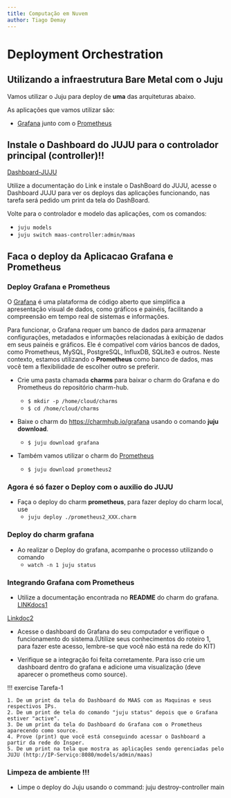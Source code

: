 ```yaml
---
title: Computação em Nuvem
author: Tiago Demay
---
```


# Deployment Orchestration


## Utilizando a infraestrutura Bare Metal com o Juju

Vamos utilizar o Juju para deploy de **uma** das arquiteturas abaixo.

As aplicações que vamos utilizar são:

* [Grafana](https://grafana.com/) junto com o [Prometheus](https://prometheus.io/)


## Instale o Dashboard do JUJU para o controlador principal (controller)!!

[Dashboard-JUJU](https://charmhub.io/juju-dashboard)

Utilize a documentação do Link e instale o DashBoard do JUJU, acesse o Dashboard JUJU para ver os deploys das aplicações funcionando, nas tarefa será pedido um print da tela do DashBoard.


Volte para o controlador e modelo das aplicações, com os comandos:
  * ```juju models```
  * ```juju switch maas-controller:admin/maas```

## Faca o deploy da Aplicacao Grafana e Prometheus

### Deploy Grafana e Prometheus

O  [Grafana](https://grafana.com/) é uma plataforma de código aberto que simplifica a apresentação visual de dados, como gráficos e painéis, facilitando a compreensão em tempo real de sistemas e informações.

Para funcionar, o Grafana requer um banco de dados para armazenar configurações, metadados e informações relacionadas à exibição de dados em seus painéis e gráficos. Ele é compatível com vários bancos de dados, como Prometheus, MySQL, PostgreSQL, InfluxDB, SQLite3 e outros. Neste contexto, estamos utilizando o **Prometheus** como banco de dados, mas você tem a flexibilidade de escolher outro se preferir.

* Crie uma pasta chamada **charms** para baixar o charm do Grafana e do Prometheus do repositório charm-hub.
  * ```$ mkdir -p /home/cloud/charms```
  * ```$ cd /home/cloud/charms```

* Baixe o charm do <https://charmhub.io/grafana> usando o comando **juju download**.
  * ```$ juju download grafana```

* Também vamos utilizar o charm do [Prometheus](https://prometheus.io/)
  * ```$ juju download prometheus2```

### Agora é só fazer o Deploy com o auxilio do **JUJU**

* Faça o deploy do charm **prometheus**, para fazer deploy do charm local, use 
  * ```juju deploy ./prometheus2_XXX.charm```

### Deploy do charm **grafana**

* Ao realizar o Deploy do grafana, acompanhe o processo utilizando o comando 
  * ```watch -n 1 juju status```


### Integrando Grafana com Prometheus

* Utilize a documentação encontrada no **README** do charm do grafana.
[LINKdocs1](https://canonical-juju.readthedocs-hosted.com/en/latest/user/reference/relation/?_gl=1*83wv03*_ga*NDA4MDg1OTUuMTc0MDY2NTMxMg..*_ga_5LTL1CNEJM*MTc0MDY2NTMxMS4xLjEuMTc0MDY2NTM3Ny41NS4wLjA.)

[Linkdoc2](https://canonical-juju.readthedocs-hosted.com/en/latest/user/howto/manage-relations/#manage-relations)

* Acesse o dashboard do Grafana do seu computador e verifique o funcionamento do sistema.(Utilize seus conhecimentos do roteiro 1, para fazer este acesso, lembre-se que você não está na rede do KIT)

* Verifique se a integração foi feita corretamente. Para isso crie um dashboard dentro do grafana e adicione uma visualização (deve aparecer o prometheus como source).


!!! exercise
    Tarefa-1

    1. De um print da tela do Dashboard do MAAS com as Maquinas e seus respectivos IPs.
    2. De um print de tela do comando "juju status" depois que o Grafana estiver "active". 
    3. De um print da tela do Dashboard do Grafana com o Prometheus aparecendo como source.
    4. Prove (print) que você está conseguindo acessar o Dashboard a partir da rede do Insper.
    5. De um print na tela que mostra as aplicações sendo gerenciadas pelo JUJU (http://IP-Serviço:8080/models/admin/maas) 



### Limpeza de ambiente !!!

* Limpe o deploy do Juju usando o command: juju destroy-controller main
